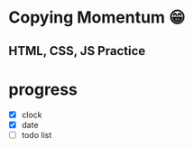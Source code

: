 # Copying Momentum 😁

## HTML, CSS, JS Practice

# progress

- [x] clock
- [x] date
- [ ] todo list
